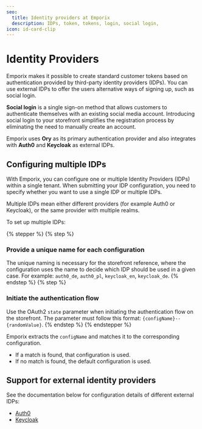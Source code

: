 ```yaml
---
seo:
  title: Identity providers at Emporix
  description: IDPs, token, tokens, login, social login, 
icon: id-card-clip
---
```


# Identity Providers

Emporix makes it possible to create standard customer tokens based on authentication provided by third-party identity providers (IDPs). You can use external IDPs to offer the users alternative ways of signing up, such as social login. 

**Social login** is a single sign-on method that allows customers to authenticate themselves with an existing social media account. Introducing social login to your storefront simplifies the registration process by eliminating the need to manually create an account.

Emporix uses **Ory** as its primary authentication provider and also integrates with **Auth0** and **Keycloak** as external IDPs.

## Configuring multiple IDPs

With Emporix, you can configure one or multiple Identity Providers (IDPs) within a single tenant. When submitting your IDP configuration, you need to specify whether you want to use a single IDP or multiple IDPs.

Multiple IDPs mean either different providers (for example Auth0 or Keycloak), or the same provider with multiple realms.

To set up multiple IDPs:

{% stepper %}
{% step %}
### Provide a unique name for each configuration
The unique naming is necessary for the storefront reference, where the configuration uses the name to decide which IDP should be used in a given case. For example: `auth0_de`, `auth0_pl`, `keycloak_en`, `keycloak_de`.
{% endstep %}
{% step %}
### Initiate the authentication flow 
Use the OAuth2 `state` parameter when initiating the authentication flow on the storefront. The parameter must follow this format: `{configName}--{randomValue}`.
{% endstep %}
{% endstepper %}

Emporix extracts the `configName` and matches it to the corresponding configuration.

* If a match is found, that configuration is used.
* If no match is found, the default configuration is used. 


## Support for external identity providers

See the documentation below for configuration details of different external IDPs:

* [Auth0](auth0.md)
* [Keycloak](keycloak.md)

